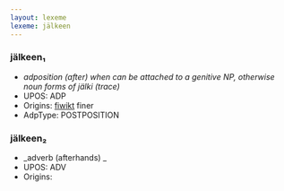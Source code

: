 ```yaml
---
layout: lexeme
lexeme: jälkeen
---
```


###  jälkeen₁

* _adposition (after) when can be attached to a genitive NP, otherwise noun forms of *jälki* (trace)_
* UPOS:  ADP
* Origins: [fiwikt](https://fi.wiktionary.org/wiki/jälkeen) finer 
* AdpType:  POSTPOSITION


###  jälkeen₂

* _adverb (afterhands) _
* UPOS:  ADV
* Origins: 

